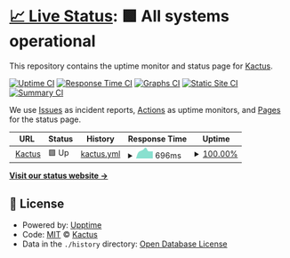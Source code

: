 # [📈 Live Status](https://kacty.github.io/uptime): <!--live status--> **🟩 All systems operational**

This repository contains the uptime monitor and status page for [Kactus](www.kactus.com).

[![Uptime CI](https://github.com/kacty/uptime/workflows/Uptime%20CI/badge.svg)](https://github.com/kacty/uptime/actions?query=workflow%3A%22Uptime+CI%22)
[![Response Time CI](https://github.com/kacty/uptime/workflows/Response%20Time%20CI/badge.svg)](https://github.com/kacty/uptime/actions?query=workflow%3A%22Response+Time+CI%22)
[![Graphs CI](https://github.com/kacty/uptime/workflows/Graphs%20CI/badge.svg)](https://github.com/kacty/uptime/actions?query=workflow%3A%22Graphs+CI%22)
[![Static Site CI](https://github.com/kacty/uptime/workflows/Static%20Site%20CI/badge.svg)](https://github.com/kacty/uptime/actions?query=workflow%3A%22Static+Site+CI%22)
[![Summary CI](https://github.com/kacty/uptime/workflows/Summary%20CI/badge.svg)](https://github.com/kacty/uptime/actions?query=workflow%3A%22Summary+CI%22)

We use [Issues](https://github.com/kacty/uptime/issues) as incident reports, [Actions](https://github.com/kacty/uptime/actions) as uptime monitors, and [Pages](https://kacty.github.io/uptime) for the status page.

<!--start: status pages-->
<!-- This summary is generated by Upptime (https://github.com/upptime/upptime) -->
<!-- Do not edit this manually, your changes will be overwritten -->
<!-- prettier-ignore -->
| URL | Status | History | Response Time | Uptime |
| --- | ------ | ------- | ------------- | ------ |
| <img alt="" src="https://www.kactus.com/favicon-16x16.png" height="13"> [Kactus](https://www.kactus.com) | 🟩 Up | [kactus.yml](https://github.com/kacty/uptime/commits/HEAD/history/kactus.yml) | <details><summary><img alt="Response time graph" src="./graphs/kactus/response-time-week.png" height="20"> 696ms</summary><br><a href="https://status.kactus.com/history/kactus"><img alt="Response time 836" src="https://img.shields.io/endpoint?url=https%3A%2F%2Fraw.githubusercontent.com%2Fkacty%2Fuptime%2FHEAD%2Fapi%2Fkactus%2Fresponse-time.json"></a><br><a href="https://status.kactus.com/history/kactus"><img alt="24-hour response time 628" src="https://img.shields.io/endpoint?url=https%3A%2F%2Fraw.githubusercontent.com%2Fkacty%2Fuptime%2FHEAD%2Fapi%2Fkactus%2Fresponse-time-day.json"></a><br><a href="https://status.kactus.com/history/kactus"><img alt="7-day response time 696" src="https://img.shields.io/endpoint?url=https%3A%2F%2Fraw.githubusercontent.com%2Fkacty%2Fuptime%2FHEAD%2Fapi%2Fkactus%2Fresponse-time-week.json"></a><br><a href="https://status.kactus.com/history/kactus"><img alt="30-day response time 686" src="https://img.shields.io/endpoint?url=https%3A%2F%2Fraw.githubusercontent.com%2Fkacty%2Fuptime%2FHEAD%2Fapi%2Fkactus%2Fresponse-time-month.json"></a><br><a href="https://status.kactus.com/history/kactus"><img alt="1-year response time 703" src="https://img.shields.io/endpoint?url=https%3A%2F%2Fraw.githubusercontent.com%2Fkacty%2Fuptime%2FHEAD%2Fapi%2Fkactus%2Fresponse-time-year.json"></a></details> | <details><summary><a href="https://status.kactus.com/history/kactus">100.00%</a></summary><a href="https://status.kactus.com/history/kactus"><img alt="All-time uptime 100.00%" src="https://img.shields.io/endpoint?url=https%3A%2F%2Fraw.githubusercontent.com%2Fkacty%2Fuptime%2FHEAD%2Fapi%2Fkactus%2Fuptime.json"></a><br><a href="https://status.kactus.com/history/kactus"><img alt="24-hour uptime 100.00%" src="https://img.shields.io/endpoint?url=https%3A%2F%2Fraw.githubusercontent.com%2Fkacty%2Fuptime%2FHEAD%2Fapi%2Fkactus%2Fuptime-day.json"></a><br><a href="https://status.kactus.com/history/kactus"><img alt="7-day uptime 100.00%" src="https://img.shields.io/endpoint?url=https%3A%2F%2Fraw.githubusercontent.com%2Fkacty%2Fuptime%2FHEAD%2Fapi%2Fkactus%2Fuptime-week.json"></a><br><a href="https://status.kactus.com/history/kactus"><img alt="30-day uptime 100.00%" src="https://img.shields.io/endpoint?url=https%3A%2F%2Fraw.githubusercontent.com%2Fkacty%2Fuptime%2FHEAD%2Fapi%2Fkactus%2Fuptime-month.json"></a><br><a href="https://status.kactus.com/history/kactus"><img alt="1-year uptime 99.99%" src="https://img.shields.io/endpoint?url=https%3A%2F%2Fraw.githubusercontent.com%2Fkacty%2Fuptime%2FHEAD%2Fapi%2Fkactus%2Fuptime-year.json"></a></details>

<!--end: status pages-->

[**Visit our status website →**](https://kacty.github.io/uptime)

## 📄 License

- Powered by: [Upptime](https://github.com/upptime/upptime)
- Code: [MIT](./LICENSE) © [Kactus](www.kactus.com)
- Data in the `./history` directory: [Open Database License](https://opendatacommons.org/licenses/odbl/1-0/)
